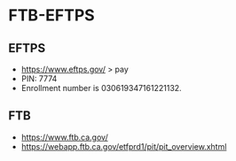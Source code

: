 # FTB-EFTPS

## EFTPS

* https://www.eftps.gov/ > pay
* PIN: 7774
* Enrollment number is 030619347161221132.

## FTB

* https://www.ftb.ca.gov/
* https://webapp.ftb.ca.gov/etfprd1/pit/pit_overview.xhtml

